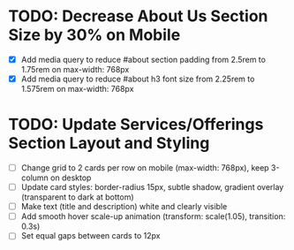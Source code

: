 # TODO: Decrease About Us Section Size by 30% on Mobile

- [x] Add media query to reduce #about section padding from 2.5rem to 1.75rem on max-width: 768px
- [x] Add media query to reduce #about h3 font size from 2.25rem to 1.575rem on max-width: 768px

# TODO: Update Services/Offerings Section Layout and Styling

- [ ] Change grid to 2 cards per row on mobile (max-width: 768px), keep 3-column on desktop
- [ ] Update card styles: border-radius 15px, subtle shadow, gradient overlay (transparent to dark at bottom)
- [ ] Make text (title and description) white and clearly visible
- [ ] Add smooth hover scale-up animation (transform: scale(1.05), transition: 0.3s)
- [ ] Set equal gaps between cards to 12px
